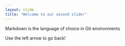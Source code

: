 ```yaml
---
layout: slide
title: "Welcome to our second slide!"
---
```

Markdown is the language of choice in Git environments

Use the left arrow to go back!
